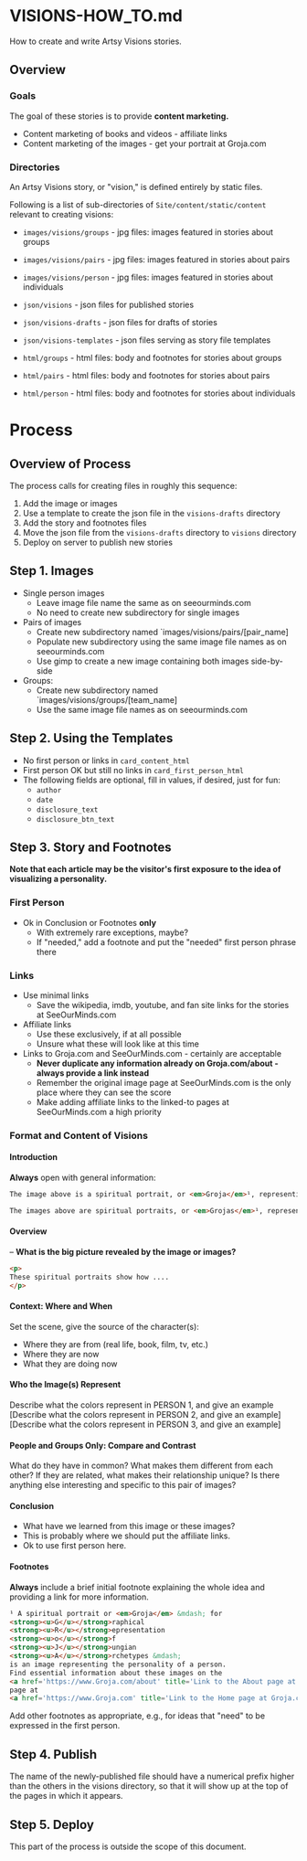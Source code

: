 
# VISIONS-HOW_TO.md

How to create and write Artsy Visions stories.

## Overview

### Goals

The goal of these stories is to provide **content marketing.**

- Content marketing of books and videos - affiliate links
- Content marketing of the images - get your portrait at Groja.com

### Directories

An Artsy Visions story, or "vision," is defined entirely by static files.

Following is a list of sub-directories of `Site/content/static/content`
relevant to creating visions:

- `images/visions/groups` - jpg files: images featured in stories about groups
- `images/visions/pairs` - jpg files: images featured in stories about pairs
- `images/visions/person` - jpg files: images featured in stories about individuals

- `json/visions` - json files for published stories
- `json/visions-drafts` - json files for drafts of stories
- `json/visions-templates` - json files serving as story file templates

- `html/groups` - html files: body and footnotes for stories about groups
- `html/pairs` - html files: body and footnotes for stories about pairs
- `html/person` - html files: body and footnotes for stories about individuals

# Process

## Overview of Process

The process calls for creating files in roughly this sequence:

1. Add the image or images
2. Use a template to create the json file in the `visions-drafts` directory
3. Add the story and footnotes files
4. Move the json file from the `visions-drafts` directory to `visions` directory
5. Deploy on server to publish new stories

## Step 1. Images

- Single person images
  - Leave image file name the same as on seeourminds.com
  - No need to create new subdirectory for single images
- Pairs of images
  - Create new subdirectory named `images/visions/pairs/[pair_name]
  - Populate new subdirectory using the same image file names as on seeourminds.com
  - Use gimp to create a new image containing both images side-by-side
- Groups:
  - Create new subdirectory named `images/visions/groups/[team_name]
  - Use the same image file names as on seeourminds.com

## Step 2. Using the Templates

- No first person or links in `card_content_html`
- First person OK but still no links in `card_first_person_html`
- The following fields are optional, fill in values, if desired, just for fun:
  - `author`
  - `date`
  - `disclosure_text`
  - `disclosure_btn_text`

## Step 3. Story and Footnotes

**Note that each article may be the visitor's first exposure to the idea of visualizing a personality.**

### First Person

- Ok in Conclusion or Footnotes **only**
  - With extremely rare exceptions, maybe?
  - If "needed," add a footnote and put the "needed" first person phrase there

### Links

- Use minimal links
  - Save the wikipedia, imdb, youtube, and fan site links for the stories at SeeOurMinds.com
- Affiliate links
  - Use these exclusively, if at all possible
  - Unsure what these will look like at this time
- Links to Groja.com and SeeOurMinds.com - certainly are acceptable
  - **Never duplicate any information already on Groja.com/about - always provide a link instead**
  - Remember the original image page at SeeOurMinds.com is the only place where they can see the score
  - Make adding affiliate links to the linked-to pages at SeeOurMinds.com a high priority

### Format and Content of Visions

#### Introduction

**Always** open with general information:

```html
The image above is a spiritual portrait, or <em>Groja</em>¹, representing the personality of___.
```

```html
The images above are spiritual portraits, or <em>Grojas</em>¹, representing the personalities of ___, ___, and ___.
```

#### Overview

– **What is the big picture revealed by the image or images?**

```html
<p>
These spiritual portraits show how ....
</p>
```

#### Context: Where and When

Set the scene, give the source of the character(s):

- Where they are from (real life, book, film, tv, etc.)
- Where they are now
- What they are doing now

#### Who the Image(s) Represent

Describe what the colors represent in PERSON 1, and give an example
[Describe what the colors represent in PERSON 2, and give an example]
[Describe what the colors represent in PERSON 3, and give an example]

#### People and Groups Only: Compare and Contrast

What do they have in common?
What makes them different from each other?
If they are related, what makes their relationship unique?
Is there anything else interesting and specific to this pair of images?

#### Conclusion

- What have we learned from this image or these images?
- This is probably where we should put the affiliate links.
- Ok to use first person here.

#### Footnotes

**Always** include a brief initial footnote explaining the whole idea and providing a link for more information.

```html
¹ A spiritual portrait or <em>Groja</em> &mdash; for
<strong><u>G</u></strong>raphical
<strong><u>R</u></strong>epresentation
<strong><u>o</u></strong>f
<strong><u>J</u></strong>ungian
<strong><u>A</u></strong>rchetypes &mdash;
is an image representing the personality of a person.
Find essential information about these images on the
<a href='https://www.Groja.com/about' title='Link to the About page at Groja.com' target='_blank'>About</a>
page at
<a href='https://www.Groja.com' title='Link to the Home page at Groja.com' target='_blank'>Groja.com</a>.
```

Add other footnotes as appropriate, e.g., for ideas that "need" to be expressed in the first person.

## Step 4. Publish

The name of the newly-published file should have a numerical prefix higher than the others in
the visions directory, so that it will show up at the top of the pages in which it appears.

## Step 5. Deploy

This part of the process is outside the scope of this document.
